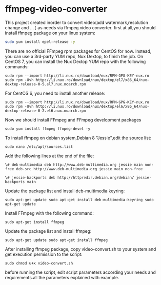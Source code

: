# ffmpeg-video-converter
This project created inorder to convert video(add watermark,resolution change and ... ) as needs via ffmpeg video converter.
first at all,you should install ffmpeg package on your linux system:

```bash
sudo yum install epel-release -y
```

There are no official FFmpeg rpm packages for CentOS for now. Instead, you can use a 3rd-party YUM repo, Nux Dextop, to finish the job.
On CentOS 7, you can install the Nux Dextop YUM repo with the following commands:

`sudo rpm --import http://li.nux.ro/download/nux/RPM-GPG-KEY-nux.ro`
`sudo rpm -Uvh http://li.nux.ro/download/nux/dextop/el7/x86_64/nux-dextop-release-0-5.el7.nux.noarch.rpm`

For CentOS 6, you need to install another release:

`sudo rpm --import http://li.nux.ro/download/nux/RPM-GPG-KEY-nux.ro`
`sudo rpm -Uvh http://li.nux.ro/download/nux/dextop/el6/x86_64/nux-dextop-release-0-2.el6.nux.noarch.rpm`

Now we should install FFmpeg and FFmpeg development packages

`sudo yum install ffmpeg ffmpeg-devel -y`

To install ffmpeg on debian system,Debian 8 "Jessie",edit the source list:

`sudo nano /etc/apt/sources.list`

Add the following lines at the end of the file:

`\# deb-multimedia
deb http://www.deb-multimedia.org jessie main non-free
deb-src http://www.deb-multimedia.org jessie main non-free`

`\# jessie-backports
deb http://httpredir.debian.org/debian/ jessie-backports main`

Update the package list and install deb-multimedia keyring:

`sudo apt-get update
sudo apt-get install deb-multimedia-keyring
sudo apt-get update`

Install FFmpeg with the following command:

`sudo apt-get install ffmpeg`

Update the package list and install ffmpeg:

`sudo apt-get update
sudo apt-get install ffmpeg`

After installing ffmpeg package, copy video-convert.sh to your system and get execution permission to the script:

`sudo chmod u+x video-convert.sh`

before running the script, edit script parameters according your needs and requirements.all the parameters explained with example. 
